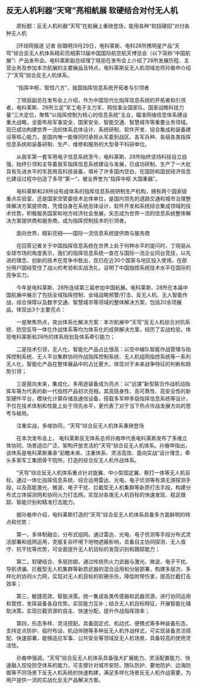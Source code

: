 ## 反无人机利器“天穹”亮相航展 软硬结合对付无人机
　　原标题：反无人机利器“天穹”在航展上重磅登场，能用各种“软招硬招”对付各种无人机

　　[环球网报道 记者 徐璐明]9月29日，电科莱斯、电科28所携明星产品“天穹”综合反无人机体系精彩亮相第13届中国国际航空航天博览会（以下简称“中国航展”）产品发布会。电科莱斯副总经理丁晓丽在发布会上介绍了28所发展历程、主营业务及参加本次航展的主要展品及特点，电科莱斯反无人机领域总师孙裔申介绍了“天穹”综合反无人机体系。

　　“指挥中枢、智控八方”，我国指挥信息系统开拓者与引领者

　　丁晓丽副总在发布会上介绍，作为中国现代化指挥信息系统的开拓者和引领者，电科莱斯、28所立足“军工电子主力军、网信事业国家队、国家战略科技力量”三大定位，聚焦“以指挥控制为核心的信息系统”主业，瞄准网络信息体系建设重大战略，全面布局军事安全、国家安全、智能交通、智慧城市等重要业务领域。现已成功构建世界一流的体系总体设计、系统研制、软件开发、综合集成和装备建设等核心能力，是国内唯一能够同时承担从军委到战区、各军兵种、各级各类指挥信息系统和装备研制、生产、维修和服务的大型骨干科研单位。

　　从我军第一套军用电子信息系统至今，电科莱斯、28所始终坚持科技自立自强，始终引领和主导着我军指挥信息系统建设与发展，已成功研制、生产了一大批具有先进水平的军民用高科技装备，填补了许多国内空白，在国防和国民经济信息化建设过程中创造了多项“第一”，被业界誉为“指挥中枢 大国重器”。

　　电科莱斯和28所设有成体系的指挥信息系统研制生产机构，拥有两个国家级重点实验室，还是国家空管委技术总体单位，是国内领先的道路交通和城市治理整体解决方案提供商，凭借自身在系统总体设计、软件开发和系统综合集成领域的技术优势，积极服务国家和地方经济社会发展，矢志成为世界一流的信息系统整体解决方案提供商和服务商，成为指挥控制技术的引领者。

　　面向世界，精彩亮相——国际一流信息系统提供商与服务商

　　在回答记者关于中国指挥信息系统在世界上处于何种水平的提问时，丁晓丽从全球市场的角度表示，我们的指挥信息系统一直在与国际一流企业同台竞技，以先进的理念、创新的技术在竞争中胜出，现已在近30个国家与地区投入使用，在部分用户国经受住了战火的考验和实战洗礼，证明了中国指控系统技术水平在国际的竞争实力。

　　今年是电科莱斯、28所连续第三届参加中国航展。电科莱斯、28所在本届中国航展中展示了包括全域指挥控制、全域战略预警/打击、反无人机、无人智能作战、综合保障以及数字交通、智慧城市等领域的整体解决方案，包括20余项展品，体现出3个主要亮点：

　　一是聚焦热点，突出体系化解决方案：本次航展中“天穹”反无人机综合对抗系统、防空反导一体化作战体系等均为体系化的成熟解决方案，经历了实战检验，体现电科莱斯和28所的体系规划及体系牵引能力；

　　二是技术引领，无人化、智能化产品占比很高：以空中编队智能作战管理与指挥控制系统、无人平台集群协同作战指挥控制系统、无人机组网指控系统等一系列无人化，智能化产品在整体展品中的占比更大，体现对于未来战争特征的判断和趋势引领；

　　三是面向未来，集成化、多用途装备成为亮点：以“远谋”新型联合作战机动指挥车等为代表的新一代指控产品初次亮相，其高隐身性、高可靠性、高安全性的新型硬件平台，模块化计算存储及通信设备，搭载多军种多级指挥信息系统等设计，不仅在技术体制和性能上处于领先水平，更代表了对于当下热点作战发展方向的思考与破局。

　　注重实战，多维协同，“天穹”综合反无人机体系重磅登场

　　在本次发布会上， 电科莱斯反无体系总师孙裔申代表电科莱斯发布了多维立体协同、场景适应广泛、架构开放灵活的“天穹”综合反无人机体系。孙裔申指出，该体系是电科莱斯秉承“前瞻未来、注重体系、灵活高效、面向实战”设计理念，牵头多家军工集团骨干院所，打造的综合反无人机作战体系。

　　“天穹”综合反无人机体系重点针对旋翼、中小型固定翼、察打一体等无人机目标，通过一体化指挥信息系统，综合运用雷达、光电、电子侦测等有源无源探测手段，以及高能激光、微波、电子干扰、拦截型无人机集群等新质打击手段，构建分布式立体探测网和协同火力打击网，实现对各类无人机目标的快速发现、稳定跟踪、智能识别和精准打击能力。

　　据孙裔申介绍，电科莱斯打造的“天穹”综合反无人机体系具备多方面鲜明的特点和优势：

　　第一，多体制融合，分布式组网。通过雷达、光电、电子侦测等手段分布式灵活部署和组网运用，克服复杂环境下地物遮蔽影响，具备自主协同探测、无人值守、抗干扰等优势，可全面提升无人机目标的发现识别和跟踪能力；

　　第二，软硬结合、多层防御。通过传统热火力武器与激光、微波、电子干扰、导航诱骗、拦截型无人机集群等新质武器的混合运用和分层部署，构建多层次、多样化的协同火力网，实现对无人机目标的软硬杀伤，降低附带伤害，提高拦截打击效率；

　　第三，敏捷高效、智能决策。统一集成各类传感器和武器资源，进行协同运用和管控，发挥装备各自优势，实现能力互补；结合无人机目标特征，开展智能化辅助决策，实现拦截资源的自主、快速分配，提升作战指挥效率；

　　第四，形态多样、灵活搭配。具备固定式、机动式、便携式等多种装备形态，支持定点防护、临时布设、机动伴随等多种反无人机作战样式，可实现装备灵活搭配、快速部署，能够适应军事、公共安全等领域反无人机场景，具备较高的使用灵活性。

　　孙裔申强调，“天穹”综合反无人机体系具备强大扩展能力、灵活配置能力、快速融入现役防空体系的能力，可支撑针对城市安防、随队防护、要地防护、边海防御等不同场景下反无人机系统的快速构建，满足多样化场景反无人机作战需要，为用户提供一流的实战化反无产品解决方案。

